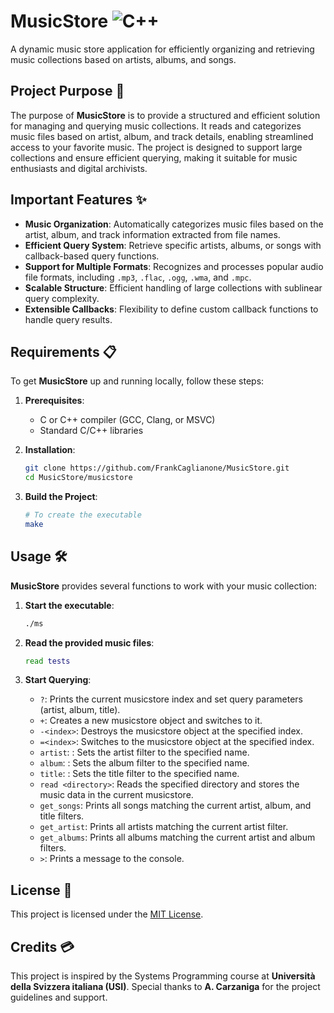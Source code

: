 # MusicStore ![C++](https://img.shields.io/badge/-C++-00599C?style=flat-square&logo=cplusplus&logoColor=white)
A dynamic music store application for efficiently organizing and retrieving music collections based on artists, albums, and songs.

## Project Purpose 🎯
The purpose of **MusicStore** is to provide a structured and efficient solution for managing and querying music collections. It reads and categorizes music files based on artist, album, and track details, enabling streamlined access to your favorite music. The project is designed to support large collections and ensure efficient querying, making it suitable for music enthusiasts and digital archivists.

## Important Features ✨
- **Music Organization**: Automatically categorizes music files based on the artist, album, and track information extracted from file names.
- **Efficient Query System**: Retrieve specific artists, albums, or songs with callback-based query functions.
- **Support for Multiple Formats**: Recognizes and processes popular audio file formats, including `.mp3`, `.flac`, `.ogg`, `.wma`, and `.mpc`.
- **Scalable Structure**: Efficient handling of large collections with sublinear query complexity.
- **Extensible Callbacks**: Flexibility to define custom callback functions to handle query results.

## Requirements 📋
To get **MusicStore** up and running locally, follow these steps:

1. **Prerequisites**:
   - C or C++ compiler (GCC, Clang, or MSVC)
   - Standard C/C++ libraries

2. **Installation**:
   ```bash
   git clone https://github.com/FrankCaglianone/MusicStore.git
   cd MusicStore/musicstore
   ```

3. **Build the Project**:
   ```bash
   # To create the executable 
   make
   ```

## Usage 🛠️
**MusicStore** provides several functions to work with your music collection:

1. **Start the executable**:
   ```bash
   ./ms
   ```

2. **Read the provided music files**:
   ```bash
   read tests
   ```

3. **Start Querying**:
   - `?`: Prints the current musicstore index and set query parameters (artist, album, title).
   - `+`: Creates a new musicstore object and switches to it.
   - `-<index>`: Destroys the musicstore object at the specified index.
   - `=<index>`: Switches to the musicstore object at the specified index.
   - `artist`: <name>: Sets the artist filter to the specified name.
   - `album`: <name>: Sets the album filter to the specified name.
   - `title`: <name>: Sets the title filter to the specified name.
   - `read <directory>`: Reads the specified directory and stores the music data in the current musicstore.
   - `get_songs`: Prints all songs matching the current artist, album, and title filters.
   - `get_artist`: Prints all artists matching the current artist filter.
   - `get_albums`: Prints all albums matching the current artist and album filters.
   - `>`: Prints a message to the console.


## License 📄
This project is licensed under the [MIT License](LICENSE).

## Credits 💳
This project is inspired by the Systems Programming course at **Università della Svizzera italiana (USI)**. Special thanks to **A. Carzaniga** for the project guidelines and support.

